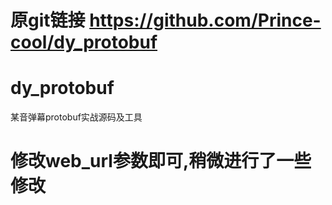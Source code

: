 # 原git链接 https://github.com/Prince-cool/dy_protobuf
# dy_protobuf
某音弹幕protobuf实战源码及工具
# 修改web_url参数即可,稍微进行了一些修改



